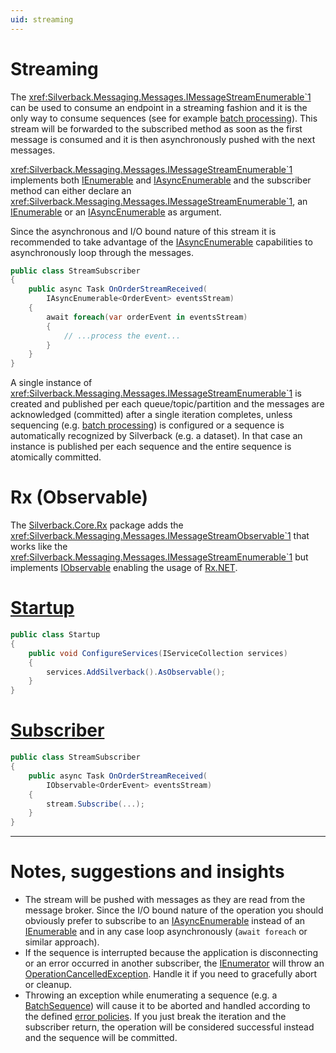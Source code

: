 ```yaml
---
uid: streaming
---
```


# Streaming

The <xref:Silverback.Messaging.Messages.IMessageStreamEnumerable`1> can be used to consume an endpoint in a streaming fashion and it is the only way to consume sequences (see for example [batch processing](xref:inbound#batch-processing)). This stream will be forwarded to the subscribed method as soon as the first message is consumed and it is then asynchronously pushed with the next messages.
 
<xref:Silverback.Messaging.Messages.IMessageStreamEnumerable`1> implements both [IEnumerable<T>](https://docs.microsoft.com/en-us/dotnet/api/system.collections.generic.ienumerable-1) and [IAsyncEnumerable<T>](https://docs.microsoft.com/en-us/dotnet/api/system.collections.generic.iasyncenumerable-1) and the subscriber method can either declare an <xref:Silverback.Messaging.Messages.IMessageStreamEnumerable`1>, an [IEnumerable<T>](https://docs.microsoft.com/en-us/dotnet/api/system.collections.generic.ienumerable-1) or an [IAsyncEnumerable<T>](https://docs.microsoft.com/en-us/dotnet/api/system.collections.generic.iasyncenumerable-1) as argument.

Since the asynchronous and I/O bound nature of this stream it is recommended to take advantage of the [IAsyncEnumerable<T>](https://docs.microsoft.com/en-us/dotnet/api/system.collections.generic.iasyncenumerable-1) capabilities to asynchronously loop through the messages. 


```csharp
public class StreamSubscriber
{
    public async Task OnOrderStreamReceived(
        IAsyncEnumerable<OrderEvent> eventsStream)
    {
        await foreach(var orderEvent in eventsStream)
        {
            // ...process the event...
        }
    }
}
```

A single instance of <xref:Silverback.Messaging.Messages.IMessageStreamEnumerable`1> is created and published per each queue/topic/partition and the messages are acknowledged (committed) after a single iteration completes, unless sequencing (e.g. [batch processing](xref:inbound#batch-processing)) is configured or a sequence is automatically recognized by Silverback (e.g. a dataset). In that case an instance is published per each sequence and the entire sequence is atomically committed.

# Rx (Observable)

The [Silverback.Core.Rx](https://www.nuget.org/packages/Silverback.Core.Rx) package adds the <xref:Silverback.Messaging.Messages.IMessageStreamObservable`1> that works like the <xref:Silverback.Messaging.Messages.IMessageStreamEnumerable`1> but implements [IObservable<T>](https://docs.microsoft.com/en-us/dotnet/api/system.iobservable-1) enabling the usage of [Rx.NET](https://github.com/dotnet/reactive).

# [Startup](#tab/rx-startup)
```csharp
public class Startup
{
    public void ConfigureServices(IServiceCollection services)
    {
        services.AddSilverback().AsObservable();
    }
}
```
# [Subscriber](#tab/rx-subscriber)
```csharp
public class StreamSubscriber
{
    public async Task OnOrderStreamReceived(
        IObservable<OrderEvent> eventsStream)
    {
        stream.Subscribe(...);
    }
}
```
***

# Notes, suggestions and insights

* The stream will be pushed with messages as they are read from the message broker. Since the I/O bound nature of the operation you should obviously prefer to subscribe to an [IAsyncEnumerable<T>](https://docs.microsoft.com/en-us/dotnet/api/system.collections.generic.iasyncenumerable-1) instead of an [IEnumerable<T>](https://docs.microsoft.com/en-us/dotnet/api/system.collections.generic.ienumerable-1) and in any case loop asynchronously (`await foreach` or similar approach).
* If the sequence is interrupted because the application is disconnecting or an error occurred in another subscriber, the [IEnumerator](https://docs.microsoft.com/en-us/dotnet/api/system.collections.ienumerator) will throw an [OperationCancelledException](https://docs.microsoft.com/en-us/dotnet/api/system.operationcanceledexception). Handle it if you need to gracefully abort or cleanup.
* Throwing an exception while enumerating a sequence (e.g. a [BatchSequence](xref:Silverback.Messaging.Sequences.Batch.BatchSequence)) will cause it to be aborted and handled according to the defined [error policies](xref:inbound#error-handling). If you just break the iteration and the subscriber return, the operation will be considered successful instead and the sequence will be committed.

